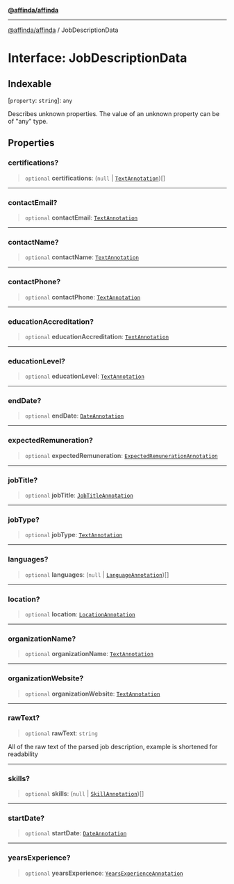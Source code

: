 [**@affinda/affinda**](../README.md)

***

[@affinda/affinda](../globals.md) / JobDescriptionData

# Interface: JobDescriptionData

## Indexable

\[`property`: `string`\]: `any`

Describes unknown properties. The value of an unknown property can be of "any" type.

## Properties

### certifications?

> `optional` **certifications**: (`null` \| [`TextAnnotation`](TextAnnotation.md))[]

***

### contactEmail?

> `optional` **contactEmail**: [`TextAnnotation`](TextAnnotation.md)

***

### contactName?

> `optional` **contactName**: [`TextAnnotation`](TextAnnotation.md)

***

### contactPhone?

> `optional` **contactPhone**: [`TextAnnotation`](TextAnnotation.md)

***

### educationAccreditation?

> `optional` **educationAccreditation**: [`TextAnnotation`](TextAnnotation.md)

***

### educationLevel?

> `optional` **educationLevel**: [`TextAnnotation`](TextAnnotation.md)

***

### endDate?

> `optional` **endDate**: [`DateAnnotation`](DateAnnotation.md)

***

### expectedRemuneration?

> `optional` **expectedRemuneration**: [`ExpectedRemunerationAnnotation`](ExpectedRemunerationAnnotation.md)

***

### jobTitle?

> `optional` **jobTitle**: [`JobTitleAnnotation`](JobTitleAnnotation.md)

***

### jobType?

> `optional` **jobType**: [`TextAnnotation`](TextAnnotation.md)

***

### languages?

> `optional` **languages**: (`null` \| [`LanguageAnnotation`](LanguageAnnotation.md))[]

***

### location?

> `optional` **location**: [`LocationAnnotation`](LocationAnnotation.md)

***

### organizationName?

> `optional` **organizationName**: [`TextAnnotation`](TextAnnotation.md)

***

### organizationWebsite?

> `optional` **organizationWebsite**: [`TextAnnotation`](TextAnnotation.md)

***

### rawText?

> `optional` **rawText**: `string`

All of the raw text of the parsed job description, example is shortened for readability

***

### skills?

> `optional` **skills**: (`null` \| [`SkillAnnotation`](SkillAnnotation.md))[]

***

### startDate?

> `optional` **startDate**: [`DateAnnotation`](DateAnnotation.md)

***

### yearsExperience?

> `optional` **yearsExperience**: [`YearsExperienceAnnotation`](YearsExperienceAnnotation.md)

